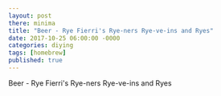 ```yaml
---
layout: post
there: minima
title: "Beer - Rye Fierri's Rye-ners Rye-ve-ins and Ryes"
date: 2017-10-25 06:00:00 -0000
categories: diying
tags: [homebrew]
published: true
---
```



Beer - Rye Fierri's Rye-ners Rye-ve-ins and Ryes
